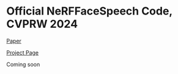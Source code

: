 # Official NeRFFaceSpeech Code, CVPRW 2024

[Paper](http://arxiv.org/abs/2405.05749/)

[Project Page](https://rlgnswk.github.io/NeRFFaceSpeech_ProjectPage/)

Coming soon
